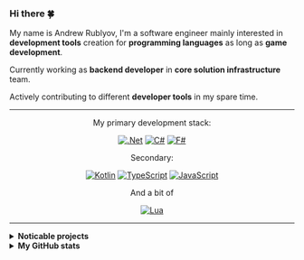 ### Hi there 🍀

My name is Andrew Rublyov, I'm a software engineer mainly interested in **development tools** creation for **programming languages** as long as **game development**.

Currently working as **backend developer** in **core solution infrastructure** team.

Actively contributing to different **developer tools** in my spare time.

---

<div align="center">
  
  My primary development stack:

  [![.Net](https://img.shields.io/badge/.NET-5C2D91?style=for-the-badge&logo=.net&logoColor=white)](#)
  [![C#](https://img.shields.io/badge/c%23-%23239120?style=for-the-badge&logoColor=white)](#)
  [![F#](https://img.shields.io/badge/f%23-5c2d91?style=for-the-badge&logoColor=white)](#)

  Secondary:

  [![Kotlin](https://img.shields.io/badge/kotlin-%230095D5.svg?style=for-the-badge&logo=kotlin&logoColor=white)](#)
  [![TypeScript](https://img.shields.io/badge/typescript-%23007ACC.svg?style=for-the-badge&logo=typescript&logoColor=white)](#)
  [![JavaScript](https://img.shields.io/badge/javascript-%23323330.svg?style=for-the-badge&logo=javascript&logoColor=%23F7DF1E)](#)

  And a bit of

  [![Lua](https://img.shields.io/badge/lua-%232C2D72.svg?style=for-the-badge&logo=lua&logoColor=white)](#)

</div>
  
---

<details>
  <summary><b>Noticable projects</b></summary>
  
  <p align="center">
    <a href="https://github.com/seclerp/rider-efcore">
      <img src="https://github-readme-stats.vercel.app/api/pin/?username=seclerp&repo=rider-efcore&theme=tokyonight" />
    </a>
  </p>
  
  <p align="center">
    <a href="https://github.com/seclerp/rider-monogame">
      <img src="https://github-readme-stats.vercel.app/api/pin/?username=seclerp&repo=rider-monogame&theme=tokyonight" />
    </a>
  </p>
</details>

<details>
  <summary><b>My GitHub stats</b></summary>
  
  <p align="center">
    <img src="https://github-readme-stats.vercel.app/api?username=seclerp&show_icons=true&theme=tokyonight" />
  </p>

  <p align="center">
    <img src="https://github-readme-stats.vercel.app/api/top-langs/?username=seclerp&hide=html,css&show_icons=true&theme=tokyonight" />
  </p>
</details>



